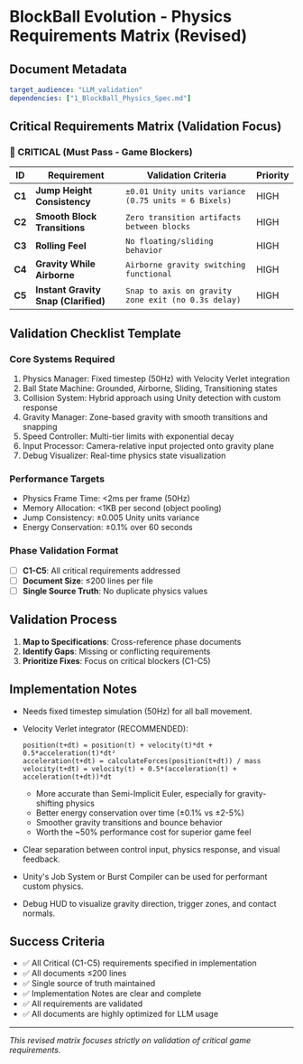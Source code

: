 # BlockBall Evolution - Physics Requirements Matrix (Revised)

## Document Metadata
```yaml
target_audience: "LLM_validation"
dependencies: ["1_BlockBall_Physics_Spec.md"]
```

## Critical Requirements Matrix (Validation Focus)

### 🔴 CRITICAL (Must Pass - Game Blockers)

| ID | Requirement | Validation Criteria | Priority |
|----|-------------|---------------------|----------|
| **C1** | **Jump Height Consistency** | `±0.01 Unity units variance (0.75 units = 6 Bixels)` | HIGH |
| **C2** | **Smooth Block Transitions** | `Zero transition artifacts between blocks` | HIGH |
| **C3** | **Rolling Feel** | `No floating/sliding behavior` | HIGH |
| **C4** | **Gravity While Airborne** | `Airborne gravity switching functional` | HIGH |
| **C5** | **Instant Gravity Snap (Clarified)** | `Snap to axis on gravity zone exit (no 0.3s delay)` | HIGH |

## Validation Checklist Template

### Core Systems Required

1. Physics Manager: Fixed timestep (50Hz) with Velocity Verlet integration
2. Ball State Machine: Grounded, Airborne, Sliding, Transitioning states
3. Collision System: Hybrid approach using Unity detection with custom response
4. Gravity Manager: Zone-based gravity with smooth transitions and snapping
5. Speed Controller: Multi-tier limits with exponential decay
6. Input Processor: Camera-relative input projected onto gravity plane
7. Debug Visualizer: Real-time physics state visualization

### Performance Targets

- Physics Frame Time: <2ms per frame (50Hz)
- Memory Allocation: <1KB per second (object pooling)
- Jump Consistency: ±0.005 Unity units variance
- Energy Conservation: ±0.1% over 60 seconds

### Phase Validation Format
- [ ] **C1-C5**: All critical requirements addressed
- [ ] **Document Size**: ≤200 lines per file
- [ ] **Single Source Truth**: No duplicate physics values

## Validation Process
1. **Map to Specifications**: Cross-reference phase documents
2. **Identify Gaps**: Missing or conflicting requirements
3. **Prioritize Fixes**: Focus on critical blockers (C1-C5)

## Implementation Notes

- Needs fixed timestep simulation (50Hz) for all ball movement.
- Velocity Verlet integrator (RECOMMENDED):
  ```
  position(t+dt) = position(t) + velocity(t)*dt + 0.5*acceleration(t)*dt²
  acceleration(t+dt) = calculateForces(position(t+dt)) / mass
  velocity(t+dt) = velocity(t) + 0.5*(acceleration(t) + acceleration(t+dt))*dt
  ```
  - More accurate than Semi-Implicit Euler, especially for gravity-shifting physics
  - Better energy conservation over time (±0.1% vs ±2-5%)
  - Smoother gravity transitions and bounce behavior
  - Worth the ~50% performance cost for superior game feel

- Clear separation between control input, physics response, and visual feedback.
- Unity's Job System or Burst Compiler can be used for performant custom physics.
- Debug HUD to visualize gravity direction, trigger zones, and contact normals.


## Success Criteria
- ✅ All Critical (C1-C5) requirements specified in implementation
- ✅ All documents ≤200 lines
- ✅ Single source of truth maintained
- ✅ Implementation Notes are clear and complete
- ✅ All requirements are validated
- ✅ All documents are highly optimized for LLM usage

---
*This revised matrix focuses strictly on validation of critical game requirements.*
